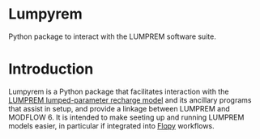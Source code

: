 # Lumpyrem
Python package to interact with the LUMPREM software suite.

# Introduction
Lumpyrem is a Python package that facilitates interaction with the [LUMPREM lumped-parameter recharge model](https://s3.amazonaws.com/docs.pesthomepage.org/software/lumprem.zip) and its ancillary programs that assist in setup, and provide a linkage between LUMPREM and MODFLOW 6.
It is intended to make seeting up and running LUMPREM models easier, in particular if integrated into [Flopy](https://github.com/modflowpy/flopy) workflows. 


